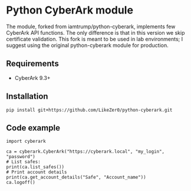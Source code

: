 # Python CyberArk module

The module, forked from iamtrump/python-cyberark, implements few CyberArk API functions. The only difference is that in this version we skip certificate validation. This fork is meant to be used in lab environments; I suggest using the original python-cyberark module for production.

## Requirements
* CyberArk 9.3+
## Installation
```
pip install git+https://github.com/LikeZer0/python-cyberark.git
```
## Code example

```
import cyberark

ca = cyberark.CyberArk("https://cyberark.local", "my_login", "password")
# List safes:
print(ca.list_safes())
# Print account details
print(ca.get_account_details("Safe", "Account_name"))
ca.logoff()
```
